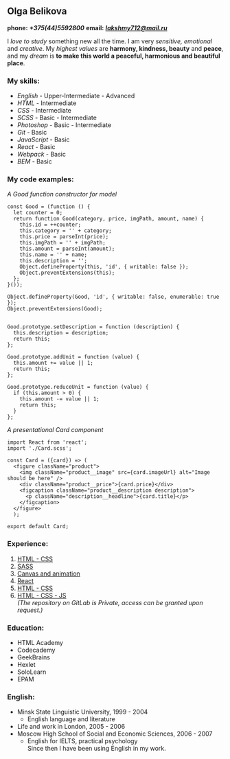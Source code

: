 ## Olga Belikova

__phone:__ __*+375(44)5592800*__ __email:__
 __*lakshmy712@mail.ru*__

I *love to study* something new all the time. I am very *sensitive, emotional* and *creative*. My *highest values* are **harmony, kindness, beauty** and **peace**, and my *dream* is **to make this world a peaceful, harmonious and beautiful place**.

### My skills:
* _English_ - Upper-Intermediate - Advanced
* _HTML_ - Intermediate
* _CSS_ - Intermediate
* _SCSS_ - Basic - Intermediate
* _Photoshop_ - Basic - Intermediate
* _Git_ - Basic
* _JavaScript_ - Basic
* _React_ - Basic
* _Webpack_ - Basic
* _BEM_ - Basic

### My code examples:

*A Good function constructor for model*

```
const Good = (function () {
  let counter = 0;
  return function Good(category, price, imgPath, amount, name) {
    this.id = ++counter;
    this.category = '' + category;
    this.price = parseInt(price);
    this.imgPath = '' + imgPath;
    this.amount = parseInt(amount);
    this.name = '' + name;
    this.description = '';
    Object.defineProperty(this, 'id', { writable: false });
    Object.preventExtensions(this);
  };
}());

Object.defineProperty(Good, 'id', { writable: false, enumerable: true });
Object.preventExtensions(Good);


Good.prototype.setDescription = function (description) {
  this.description = description;
  return this;
};

Good.prototype.addUnit = function (value) {
  this.amount += value || 1;
  return this;
};

Good.prototype.reduceUnit = function (value) {
  if (this.amount > 0) {
    this.amount -= value || 1;
    return this;
  }
};
```

*A presentational Card component*

```
import React from 'react';
import './Card.scss';

const Card = ({card}) => (
  <figure className="product">
    <img className="product__image" src={card.imageUrl} alt="Image should be here" />
    <div className="product__price">{card.price}</div>
    <figcaption className="product__description description">
      <p className="description__headline">{card.title}</p>
    </figcaption>
  </figure>
  );

export default Card;
```

### Experience:
1. [HTML - CSS](https://github.com/olgazed/CSS)
1. [SASS](https://github.com/olgazed/SASS)
1. [Canvas and animation](https://github.com/olgazed/Canvas-Animation)
1. [React](https://gitlab.com/olgazed/volha_belikava/tree/React_Task_2/React_Task2)
1. [HTML - CSS](https://gitlab.com/olgazed/volha_belikava/tree/HTML_CSS_Task1/HTML_CSS_Task1)
1. [HTML - CSS - JS](https://gitlab.com/olgazed/volha_belikava/tree/HTML_CSS_Task2_JS_Task3/Hometasks/HTML_CSS_Task2_JS_Task3)  
_(The repository on GitLab is Private, access can be granted upon request.)_

### Education:
* HTML Academy
* Codecademy
* GeekBrains
* Hexlet
* SoloLearn
* EPAM

### English:
* Minsk State Linguistic University, 1999 - 2004
  * English language and literature
* Life and work in London, 2005 - 2006
* Moscow High School of Social and Economic Sciences, 2006 - 2007
  * English for IELTS, practical psychology  
  Since then I have been using English in my work.